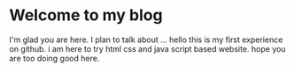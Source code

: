 # Welcome to my blog

I'm glad you are here. I plan to talk about ...
hello this is my first experience on github.
i am here to try html css and java script based website.
hope you are too doing good here.
